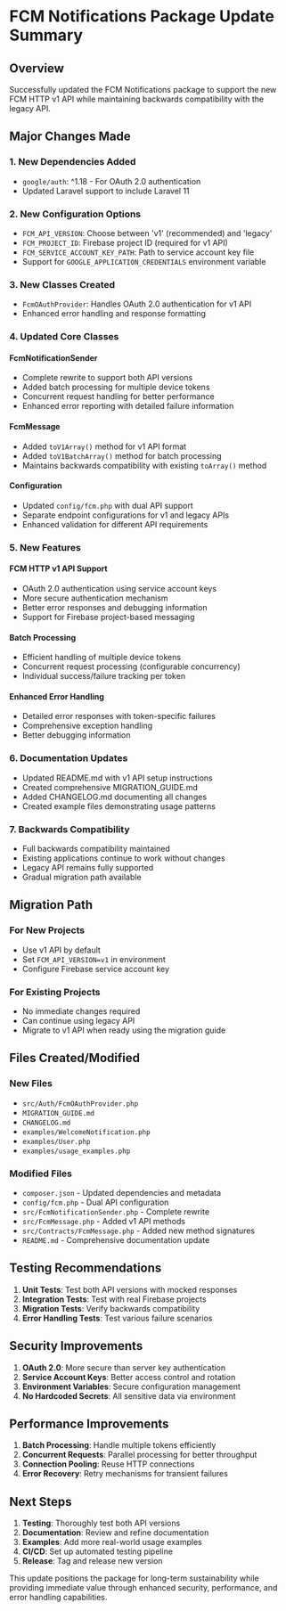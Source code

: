 # FCM Notifications Package Update Summary

## Overview
Successfully updated the FCM Notifications package to support the new FCM HTTP v1 API while maintaining backwards compatibility with the legacy API.

## Major Changes Made

### 1. **New Dependencies Added**
- `google/auth`: ^1.18 - For OAuth 2.0 authentication
- Updated Laravel support to include Laravel 11

### 2. **New Configuration Options**
- `FCM_API_VERSION`: Choose between 'v1' (recommended) and 'legacy'
- `FCM_PROJECT_ID`: Firebase project ID (required for v1 API)
- `FCM_SERVICE_ACCOUNT_KEY_PATH`: Path to service account key file
- Support for `GOOGLE_APPLICATION_CREDENTIALS` environment variable

### 3. **New Classes Created**
- `FcmOAuthProvider`: Handles OAuth 2.0 authentication for v1 API
- Enhanced error handling and response formatting

### 4. **Updated Core Classes**

#### FcmNotificationSender
- Complete rewrite to support both API versions
- Added batch processing for multiple device tokens
- Concurrent request handling for better performance
- Enhanced error reporting with detailed failure information

#### FcmMessage
- Added `toV1Array()` method for v1 API format
- Added `toV1BatchArray()` method for batch processing
- Maintains backwards compatibility with existing `toArray()` method

#### Configuration
- Updated `config/fcm.php` with dual API support
- Separate endpoint configurations for v1 and legacy APIs
- Enhanced validation for different API requirements

### 5. **New Features**

#### FCM HTTP v1 API Support
- OAuth 2.0 authentication using service account keys
- More secure authentication mechanism
- Better error responses and debugging information
- Support for Firebase project-based messaging

#### Batch Processing
- Efficient handling of multiple device tokens
- Concurrent request processing (configurable concurrency)
- Individual success/failure tracking per token

#### Enhanced Error Handling
- Detailed error responses with token-specific failures
- Comprehensive exception handling
- Better debugging information

### 6. **Documentation Updates**
- Updated README.md with v1 API setup instructions
- Created comprehensive MIGRATION_GUIDE.md
- Added CHANGELOG.md documenting all changes
- Created example files demonstrating usage patterns

### 7. **Backwards Compatibility**
- Full backwards compatibility maintained
- Existing applications continue to work without changes
- Legacy API remains fully supported
- Gradual migration path available

## Migration Path

### For New Projects
- Use v1 API by default
- Set `FCM_API_VERSION=v1` in environment
- Configure Firebase service account key

### For Existing Projects
- No immediate changes required
- Can continue using legacy API
- Migrate to v1 API when ready using the migration guide

## Files Created/Modified

### New Files
- `src/Auth/FcmOAuthProvider.php`
- `MIGRATION_GUIDE.md`
- `CHANGELOG.md`
- `examples/WelcomeNotification.php`
- `examples/User.php`
- `examples/usage_examples.php`

### Modified Files
- `composer.json` - Updated dependencies and metadata
- `config/fcm.php` - Dual API configuration
- `src/FcmNotificationSender.php` - Complete rewrite
- `src/FcmMessage.php` - Added v1 API methods
- `src/Contracts/FcmMessage.php` - Added new method signatures
- `README.md` - Comprehensive documentation update

## Testing Recommendations

1. **Unit Tests**: Test both API versions with mocked responses
2. **Integration Tests**: Test with real Firebase projects
3. **Migration Tests**: Verify backwards compatibility
4. **Error Handling Tests**: Test various failure scenarios

## Security Improvements

1. **OAuth 2.0**: More secure than server key authentication
2. **Service Account Keys**: Better access control and rotation
3. **Environment Variables**: Secure configuration management
4. **No Hardcoded Secrets**: All sensitive data via environment

## Performance Improvements

1. **Batch Processing**: Handle multiple tokens efficiently
2. **Concurrent Requests**: Parallel processing for better throughput
3. **Connection Pooling**: Reuse HTTP connections
4. **Error Recovery**: Retry mechanisms for transient failures

## Next Steps

1. **Testing**: Thoroughly test both API versions
2. **Documentation**: Review and refine documentation
3. **Examples**: Add more real-world usage examples
4. **CI/CD**: Set up automated testing pipeline
5. **Release**: Tag and release new version

This update positions the package for long-term sustainability while providing immediate value through enhanced security, performance, and error handling capabilities.
